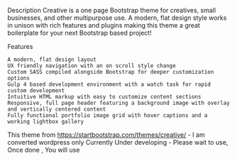 
Description
Creative is a one page Bootstrap theme for creatives, small businesses, and other multipurpose use. A modern, flat design style works in unison with rich features and plugins making this theme a great boilerplate for your next Bootstrap based project!

Features

    A modern, flat design layout
    UX friendly navigation with an on scroll style change
    Custom SASS compiled alongside Bootstrap for deeper customization options
    Gulp 4 based development environment with a watch task for rapid custom development
    Intuitive HTML markup with easy to customize content sections
    Responsive, full page header featuring a background image with overlay and vertically centered content
    Fully functional portfolio image grid with hover captions and a working lightbox gallery

This theme from https://startbootstrap.com/themes/creative/ - I am converted wordpress only 
Currently Under developing - Please wait to use, Once done , You will use